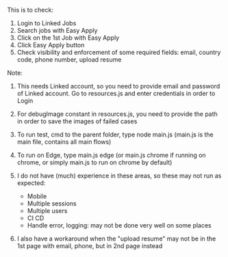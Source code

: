 This is to check:
1. Login to Linked Jobs
2. Search jobs with Easy Apply
3. Click on the 1st Job with Easy Apply
4. Click Easy Apply button
5. Check visibility and enforcement of some required fields: email, country code, phone number, upload resume

Note:
1. This needs Linked account, so you need to provide email and password of Linked account. Go to resources.js and enter credentials in order to Login
2. For debugImage constant in resources.js, you need to provide the path in order to save the images of failed cases
3. To run test, cmd to the parent folder, type node main.js (main.js is the main file, contains all main flows)
4. To run on Edge, type main.js edge (or main.js chrome if running on chrome, or simply main.js to run on chrome by default)

5. I do not have (much) experience in these areas, so these may not run as expected:
    - Mobile
    - Multiple sessions
    - Multiple users
    - CI CD
    - Handle error, logging: may not be done very well on some places
6. I also have a workaround when the "upload resume" may not be in the 1st page with email, phone, but in 2nd page instead

